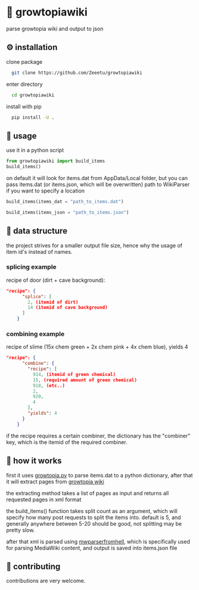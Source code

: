 # 📜 growtopiawiki

parse growtopia wiki and output to json

## ⚙️ installation

clone package

```bash
  git clone https://github.com/Zeeetu/growtopiawiki
```

enter directory

```bash
  cd growtopiawiki
```

install with pip

```bash
  pip install -U .
```

## 📙 usage

use it in a python script

```python
from growtopiawiki import build_items
build_items()
```

on default it will look for items.dat from AppData/Local folder, but you can pass items.dat (or items.json, which will be overwritten) path to WikiParser if you want to specify a location

```python
build_items(items_dat = "path_to_items.dat")
```

```python
build_items(items_json = "path_to_items.json")
```

## 📐 data structure

the project strives for a smaller output file size, hence why the usage of item id's instead of names.

### splicing example

recipe of door (dirt + cave background):

```json
"recipe": {
      "splice": [
        2, (itemid of dirt)
        14 (itemid of cave background)
      ]
    }
```

### combining example

recipe of slime (15x chem green + 2x chem pink + 4x chem blue), yields 4

```json
"recipe": {
      "combine": {
        "recipe": [
          914, (itemid of green chemical)
          15, (required amount of green chemical)
          918, (etc..)
          2,
          920,
          4
        ],
        "yields": 4
      }
    }
```

if the recipe requires a certain combiner, the dictionary has the "combiner" key, which is the itemid of the required combiner.

## 🔎 how it works

first it uses [growtopia.py](https://github.com/kaJob-dev/growtopia.py) to parse items.dat to a python dictionary, after that it will extract pages from [growtopia wiki](https://growtopia.fandom.com/wiki/Growtopia_Wiki)

the extracting method takes a list of pages as input and returns all requested pages in xml format

the build_items() function takes split count as an argument, which will specify how many post requests to split the items into. default is 5, and generally anywhere between 5-20 should be good, not splitting may be pretty slow.

after that xml is parsed using [mwparserfromhell](https://github.com/earwig/mwparserfromhell), which is specifically used for parsing MediaWiki content, and output is saved into items.json file

## 🏅 contributing

contributions are very welcome.
